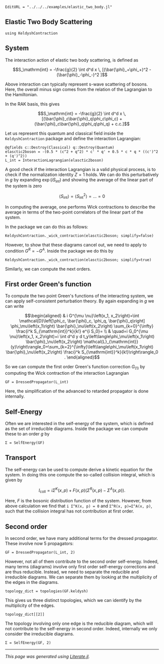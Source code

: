 ```@meta
EditURL = "../../../examples/elastic_two_body.jl"
```

## Elastic Two Body Scattering

````@example elastic_two_body
using KeldyshContraction
````

## System

The interaction action of elastic two body scattering, is defined as
```math
S_\mathrm{int} = -\frac{g}{2} \int d^d x \, [(\bar{\phi}_+\phi_+)^2 - (\bar{\phi}_-\phi_-)^2 ]
```
Above interaction can typically represent s-wave scattering of bosons. Here, the overall
minus sign comes from the relation of the Lagrangian to the Hamiltonian.

In the RAK basis, this gives
```math
S_\mathrm{int} = -\frac{g}{2} \int d^d x \, [(\bar{\phi}_c\bar{\phi}_q\phi_c\phi_c)
+(\bar{\phi}_c\bar{\phi}_q\phi_q\phi_q) + c.c.]
```

Let us represent this quantum and classical field inside the `KeldyshContraction` package
and define the interaction Lagrangian:

````@example elastic_two_body
@qfields c::Destroy(Classical) q::Destroy(Quantum)
elasctic2boson = -(0.5 * (c^2 + q^2) * c' * q' + 0.5 * c * q * ((c')^2 + (q')^2))
L_int = InteractionLagrangian(elasctic2boson)
````

A good check if the interaction Lagrangian is a valid physical process, is to check if the
normalization identity $Z=1$ holds. We can do this perturbatively in $g$ by expanding
$\exp(i S_\mathrm{int})$  and showing the average of the linear part of the system is zero
```math
\langle S_\mathrm{int}\rangle =  \langle S_\mathrm{int}^2\rangle  =\ldots = 0
```
In computing the average, one performs Wick contractions to describe the average in terms
of the two-point correlators of the linear part of the system.

In the package we can do this as follows:

````@example elastic_two_body
KeldyshContraction._wick_contraction(elasctic2boson; simplify=false)
````

However, to show that these diagrams cancel out, we need to apply to condition $G^R = - G^A$.
Inside the package we do this by

````@example elastic_two_body
KeldyshContraction._wick_contraction(elasctic2boson; simplify=true)
````

Similarly, we can compute the next orders.

## First order Green's function

To compute the two point Green's functions of the interacting system, we can apply
 self-consistent perturbation theory. By again expanding in $g$ we can write
```math
\begin{aligned}
& i G^{\mu \nu}\left(x_1, x_2\right)=\int \mathcal{D}\left[\phi_c, \bar{\phi}_c, \phi_q, \bar{\phi}_q\right] \phi_\mu\left(x_1\right) \bar{\phi}_\nu\left(x_2\right) \sum_{k=0}^{\infty} \frac{i^k S_{\mathrm{int}}^k}{k!} e^{i S_0}= \\
& \quad=i G_0^{\mu \nu}\left(x_1, x_2\right)+i \int d^d y d t_y\left\langle\phi_\mu\left(x_1\right) \bar{\phi}_\nu\left(x_2\right) \mathcal{L}_{\mathrm{int}}(y)\right\rangle_0+\sum_{k=2}^{\infty}\left\langle\phi_\mu\left(x_1\right) \bar{\phi}_\nu\left(x_2\right) \frac{i^k S_{\mathrm{int}}^k}{k!}\right\rangle_0 .
\end{aligned}
```

So we can compute the first order Green's function correction $G_{(1)}$ by computing
the Wick contraction of the interaction Lagrangian

````@example elastic_two_body
GF = DressedPropagator(L_int)
````

Here, the simplification of the advanced to retarded propagator is done internally.

## Self-Energy

Often we are interested in the self-energy of the system, which is defined as
the set of irreducible diagrams. Inside the package we can compute these to an order $g$ by

````@example elastic_two_body
Σ = SelfEnergy(GF)
````

## Transport

The self-energy can be used to compute derive a kinetic equation for the system.
In doing this one compute the so-called collision integral, which is given by
```math
I _\mathrm{coll}= i Σ^K(x, p) +  F (x, p) (Σ^R(x, p)-Σ^A(x, p)).
```
Here, $F$ is the bosonic distribution function of the system.
However, from above calculation we find that ``i Σ^K(x, p) = 0`` and ``Σ^R(x, p)=Σ^A(x, p)``,
such that the collision integral has not contribution at first order.

## Second order

In second order, we have many additional terms for the dressed propagator.
These involve now 5 propagators:

````@example elastic_two_body
GF = DressedPropagator(L_int, 2)
````

However, not all of them contribute to the second order self-energy. Indeed, many terms
(diagrams) involve only first order self-energy corrections and are thus reducible.
Instead, we need to separate the reducible and irreducible diagrams. We can separate them
by looking at the multiplicity of the edges in the diagrams.

````@example elastic_two_body
topology_dict = topologies(GF.keldysh)
````

This gives us three distinct topologies, which we can identify by the multiplicity of the edges.

````@example elastic_two_body
topology_dict[[2]]
````

The topology involving only one edge is the reducible diagram, which will not contribute to the self-energy in second order. Indeed, internally we only consider the irreducible diagrams.

````@example elastic_two_body
Σ = SelfEnergy(GF, 2)
````

---

*This page was generated using [Literate.jl](https://github.com/fredrikekre/Literate.jl).*


